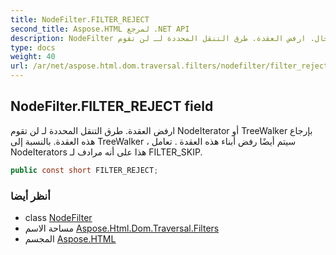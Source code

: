 ```yaml
---
title: NodeFilter.FILTER_REJECT
second_title: Aspose.HTML لمرجع .NET API
description: NodeFilter مجال. ارفض العقدة. طرق التنقل المحددة لـ لن تقوم NodeIterator أو TreeWalker بإرجاع هذه العقدة. بالنسبة إلى TreeWalker  سيتم أيضًا رفض أبناء هذه العقدة . تعامل NodeIterators هذا على أنه مرادف لـ FILTER_SKIP.
type: docs
weight: 40
url: /ar/net/aspose.html.dom.traversal.filters/nodefilter/filter_reject/
---
```

## NodeFilter.FILTER_REJECT field

ارفض العقدة. طرق التنقل المحددة لـ لن تقوم NodeIterator أو TreeWalker بإرجاع هذه العقدة. بالنسبة إلى TreeWalker ، سيتم أيضًا رفض أبناء هذه العقدة . تعامل NodeIterators هذا على أنه مرادف لـ FILTER_SKIP.

```csharp
public const short FILTER_REJECT;
```

### أنظر أيضا

* class [NodeFilter](../)
* مساحة الاسم [Aspose.Html.Dom.Traversal.Filters](../../nodefilter/)
* المجسم [Aspose.HTML](../../../)


